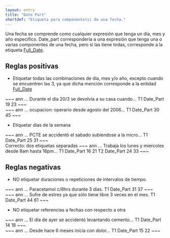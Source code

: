 ```yaml
---
layout: entry
title: "Date Part"
shortdef: "Etiqueta para componente(s) de una fecha."
---
```


Una fecha se comprende como cualquier expresión que tenga un día, mes y año especifico. Date_part correspondería a una expresión que tenga una o varias componentes de una fecha, pero si las tiene todas, corresponde a la etiqueta [Full_Date](../_entity/full_date).

## Reglas positivas

* Etiquetar todas las combinaciones de día, mes y/o año, excepto cuando se encuentren las 3, ya que dicha mención corresponde a la entidad [Full_Date](../_entity/full_date)

<div class="annotation-correct" markdown="1">
~~~ ann
... Durante el día 20/3 se devolvía a su casa cuando...
T1 Date_Part 19 23 
~~~
</div>

<div class="annotation-correct" markdown="1">
~~~ ann
... ocupacion: operario desde agosto del 2006...
T1 Date_Part 30 45 
~~~
</div>

* Etiquetar días de la semana

<div class="annotation-correct" markdown="1">
~~~ ann
... PCTE se accidentó el sabado subiendose a la micro...
T1 Date_Part 25 31 
~~~
</div>

<div class="annotation-correct" markdown="1">
Correcto: dos etiquetas separadas
~~~ ann
... Trabaja los lunes y miercoles desde 8am hasta 16pm...
T1 Date_Part 16 21 
T2 Date_Part 24 33 
~~~
</div>

## Reglas negativas

* NO etiquetar duraciones o repeticiones de intervalos de tiempo.

<div class="annotation-incorrect" markdown="1">
~~~ ann
... Paracetamol c/8hrs durante 3 días.
T1 Date_Part 31 37 
~~~
</div>

<div class="annotation-incorrect" markdown="1">
~~~ ann
... Sufre de estres ya que sólo tiene libre 3 veces en el mes.
T1 Date_Part 44 61 
~~~
</div>

* NO etiquetar referencias a fechas con respecto a otra

<div class="annotation-incorrect" markdown="1">
~~~ ann
... El día de ayer se accidentó levantando cemento...
T1 Date_Part 14 18 
~~~
</div>

<div class="annotation-incorrect" markdown="1">
~~~ ann
... Desde hace 6 meses inicia con dolor...
T1 Date_Part 15 22 
~~~
</div>
